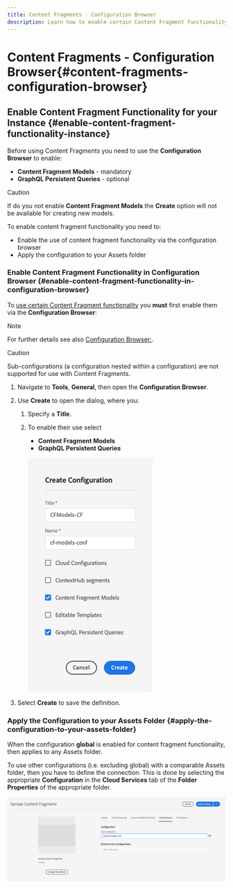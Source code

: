 ```yaml
---
title: Content Fragments - Configuration Browser
description: Learn how to enable certain Content Fragment functionality in the Configuration Browser.
---
```


# Content Fragments - Configuration Browser{#content-fragments-configuration-browser}

## Enable Content Fragment Functionality for your Instance {#enable-content-fragment-functionality-instance}

Before using Content Fragments you need to use the **Configuration Browser** to enable:

* **Content Fragment Models** - mandatory
* **GraphQL Persistent Queries** - optional

>[!CAUTION]
>
>If do you not enable **Content Fragment Models** the **Create** option will not be available for creating new models.

To enable content fragment functionality you need to:

* Enable the use of content fragment functionality via the configuration browser
* Apply the configuration to your Assets folder

### Enable Content Fragment Functionality in Configuration Browser {#enable-content-fragment-functionality-in-configuration-browser}

To [use certain Content Fragment functionality](#creating-a-content-fragment-model) you **must** first enable them via the **Configuration Browser**:

>[!NOTE]
>
>For further details see also [Configuration Browser:](/help/implementing/developing/introduction/configurations.md#using-configuration-browser).

>[!CAUTION]
>
>Sub-configurations (a configuration nested within a configuration) are not supported for use with Content Fragments.

1. Navigate to **Tools**, **General**, then open the **Configuration Browser**.

1. Use **Create** to open the dialog, where you:

   1. Specify a **Title**.
   1. To enable their use select 
      * **Content Fragment Models** 
      * **GraphQL Persistent Queries**

      ![Define configuration](assets/cfm-conf-01.png)

1. Select **Create** to save the definition.

<!-- 1. Select the location appropriate to your website. -->

### Apply the Configuration to your Assets Folder {#apply-the-configuration-to-your-assets-folder}

When the configuration **global** is enabled for content fragment functionality, then applies to any Assets folder.

To use other configurations (i.e. excluding global) with a comparable Assets folder, then you have to define the connection. This is done by selecting the appropriate **Configuration** in the **Cloud Services** tab of the **Folder Properties** of the appropriate folder.

![Apply configuration](assets/cfm-conf-02.png)